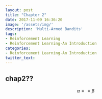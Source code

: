 ```yaml
---
layout: post
title: "Chapter 2"
date: 2017-11-09 16:36:20
image: '/assets/img/'
description: 'Multi-Armed Bandits'
tags:
- Reinforcement Learning
- Reinforcement Learning-An Introduction 
categories:
- Reinforcement Learning-An Introduction 
twitter_text:
---
```


## chap2??
$$ \alpha == \beta $$
